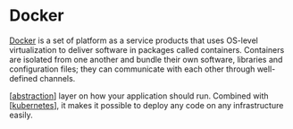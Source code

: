 # Docker

[Docker](https://www.docker.com/) is a set of platform as a service products that uses OS-level virtualization to deliver software in packages called containers. Containers are isolated from one another and bundle their own software, libraries and configuration files; they can communicate with each other through well-defined channels.

[[abstraction]] layer on how your application should run. Combined with [[kubernetes]], it makes it possible to deploy any code on any infrastructure easily.

[//begin]: # "Autogenerated link references for markdown compatibility"
[kubernetes]: kubernetes "Kubernetes (k8s)"
[abstraction]: ../software-engineering/abstraction "Abstraction"
[//end]: # "Autogenerated link references"
